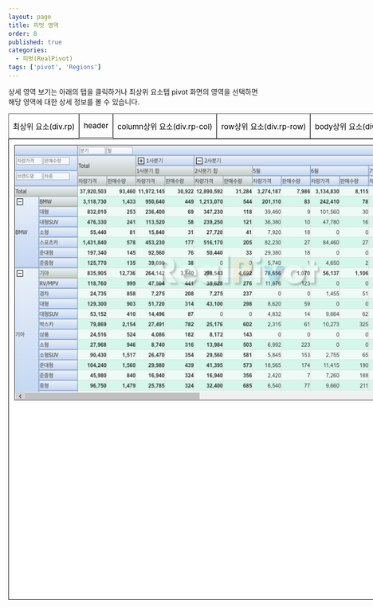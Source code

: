 ```yaml
---
layout: page
title: 피벗 영역
order: 8
published: true
categories:
  - 피벗(RealPivot)
tags: ['pivot', 'Regions']
---
```


상세 영역 보기는 아래의 탭을 클릭하거나 최상위 요소탭 pivot 화면의 영역을 선택하면 해당 영역에 대한 상세 정보를 볼 수 있습니다.

<style type="text/css">
#container {
	width:936px;
	text-align:center;
}
.tab {
	list-style: none;
	margin: 0;
	padding: 0;
	overflow: hidden;
}
.tab li {
	float: left;
}
.tab li a {
	display: inline-block;
	border: 1px solid;
	border-color: #5d5d5d;
	color: #000;
	text-align: center;
	text-decoration: none;
	padding: 14px 8px;
	font-size: 15px;
	transition:0.3s;
}
.tabcontent {
	display: none;
	background-color:rgb(255,255,255);
	padding: 0px 0px;
	color:#fff;
}
ul.tab li.current{
	background-color: rgb(255,255,255);
	color: #fff;
}
.tabcontent.current {
	display: block;
}
</style>

<script src="/lib/jquery/jquery-1.11.2.min.js"></script>



<div id="container">
	<ul class="tab">
		<li class="current" data-tab="tab1"><a href="#">최상위 요소(div.rp)</a></li>
		<li data-tab="tab2"><a href="#">header</a></li>
		<li data-tab="tab3"><a href="#">column상위 요소(div.rp-col)</a></li>
		<li data-tab="tab4"><a href="#">row상위 요소(div.rp-row)</a></li>
		<li data-tab="tab5"><a href="#">body상위 요소(div.rp-body)</a></li>
	</ul>
	<div id="tab1" class="tabcontent current" style="border: 1px solid #000000; height: auto; padding:10px;">
		<img src="/resource/image/pivot_images/RealPivot.png" usemap="#view" width="944px" height="517px">

		<map name="view"> 
		  <area shape="rect" coords="1, 12, 137, 86" onclick="imageMap('tab2',1)" title="header 상세보기"/>
		  <area shape="rect" coords="130, 11, 920, 28" onclick="imageMap('tab2',1)" title="header 상세보기"/>
		  <area shape="rect" coords="139, 34, 921, 88" onclick="imageMap('tab3',2)" title="column 상세보기"/>
		  <area shape="rect" coords="20, 88, 139, 493" onclick="imageMap('tab4',3)" title="row 상세보기"/>
		  <area shape="rect" coords="140, 89, 939, 493" onclick="imageMap('tab5',4)" title="body 상세보기"/>
		</map>
	</div>

	<div id="tab2" class="tabcontent" style="border: 1px solid #000000; height: auto; padding:10px;">
		<img src="/resource/image/pivot_images/RealPivot_header_class.png">
	</div>
	<div id="tab3" class="tabcontent" style="border: 1px solid #000000; height: auto; padding:10px;">
		<img src="/resource/image/pivot_images/RealPivot_column_class.png">
	</div>
	<div id="tab4" class="tabcontent" style="border: 1px solid #000000; height: auto; padding:10px;">
		<img src="/resource/image/pivot_images/RealPivot_row_class.png">
	</div>
	<div id="tab5" class="tabcontent" style="border: 1px solid #000000; height: auto; padding:10px;">
		<img src="/resource/image/pivot_images/RealPivot_summary_class.png">
		<img src="/resource/image/pivot_images/RealPivot_value_class.png">
	</div>
</div>
<script>
	$(function() {
		$('ul.tab li').click(function() {
			var activeTab = $(this).attr('data-tab');
			console.log(this)
			$('ul.tab li').removeClass('current');
			$('.tabcontent').removeClass('current');
			$(this).addClass('current');
			$('#' + activeTab).addClass('current');
		})
	});
	function imageMap(dataTab, num){
		var activeTab = dataTab
		console.log(activeTab)
			$('ul.tab li').removeClass('current');
			$('.tabcontent').removeClass('current');
			$('ul.tab li')[num].setAttribute( 'class', 'current' )
			$('#' + activeTab).addClass('current');
	}
</script>
